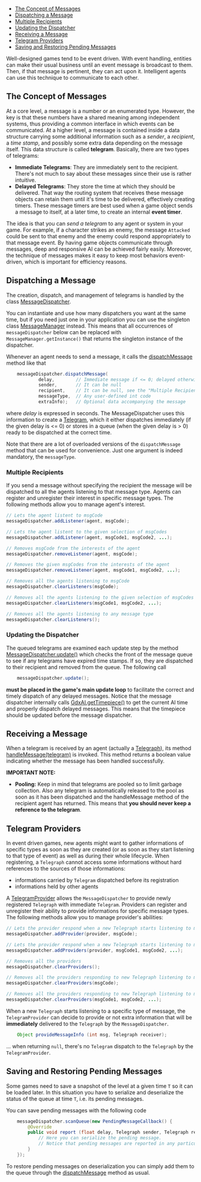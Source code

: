 - [The Concept of Messages](#the-concept-of-messages)
- [Dispatching a Message](#dispatching-a-message)
- [Multiple Recipients](#multiple-recipients)
- [Updating the Dispatcher](#updating-the-dispatcher)
- [Receiving a Message](#receiving-a-message)
- [Telegram Providers](#telegram-providers)
- [Saving and Restoring Pending Messages](#saving-and-restoring-pending-messages)


Well-designed games tend to be event driven.  With event handling, entities can make their usual business until an event message is broadcast to them. Then, if that message is pertinent, they can act upon it.
Intelligent agents can use this technique to communicate to each other.

## The Concept of Messages ##

At a core level, a message is a number or an enumerated type. However, the key is that these numbers have a shared meaning among independent systems, thus providing a common interface in which events can be communicated.
At a higher level, a message is contained inside a data structure carrying some additional information such as a _sender_, a _recipient_, a _time stamp_, and possibly some extra data depending on the message itself. This data structure is called **telegram**.
Basically, there are two types of telegrams: 
- **Immediate Telegrams**: They are immediately sent to the recipient. There's not much to say about these messages since their use is rather intuitive.
- **Delayed Telegrams**: They store the time at which they should be delivered. That way the routing system that receives these message objects can retain them until it's time to be delivered, effectively creating timers. These message timers are best used when a game object sends a message to itself, at a later time, to create an internal **event timer**.

The idea is that you can _send a telegram_ to any agent or system in your game.
For example, if a character strikes an enemy, the message `Attacked` could be sent to that enemy and the enemy could respond appropriately to that message event. By having game objects communicate through messages, deep and responsive AI can be achieved fairly easily. Moreover, the technique of messages makes it easy to keep most behaviors event-driven, which is important for efficiency reasons.


## Dispatching a Message ##

The creation, dispatch, and management of telegrams is handled by the class [MessageDispatcher](http://libgdx.badlogicgames.com/gdx-ai/docs/com/badlogic/gdx/ai/msg/MessageDispatcher.html).

You can instantiate and use how many dispatchers you want at the same time, but if you need just one in your application you can use the singleton class [MessageManager](http://libgdx.badlogicgames.com/gdx-ai/docs/com/badlogic/gdx/ai/msg/MessageManager.html) instead. This means that all occurrences of `messageDispatcher` below can be replaced with `MessageManager.getInstance()` that returns the singleton instance of the dispatcher.

Whenever an agent needs to send a message, it calls the [dispatchMessage](http://libgdx.badlogicgames.com/gdx-ai/docs/com/badlogic/gdx/ai/msg/MessageDispatcher.html#dispatchMessage-float-com.badlogic.gdx.ai.msg.Telegraph-com.badlogic.gdx.ai.msg.Telegraph-int-java.lang.Object-) method like that
````java
	messageDispatcher.dispatchMessage(
			delay,        // Immediate message if <= 0; delayed otherwise
			sender,       // It can be null
			recipient,    // It can be null, see the "Multiple Recipients" section below
			messageType,  // Any user-defined int code
			extraInfo);   // Optional data accompanying the message
````
where _delay_ is expressed in seconds. The MessageDispatcher uses this information to create a [Telegram](http://libgdx.badlogicgames.com/gdx-ai/docs/com/badlogic/gdx/ai/msg/Telegram.html), which it either dispatches immediately (if the given delay is <= 0) or stores in a queue (when the given delay is > 0) ready to be dispatched at the correct time.

Note that there are a lot of overloaded versions of the `dispatchMessage` method that can be used for convenience. Just one argument is indeed mandatory, the `messageType`. 

### Multiple Recipients ###
If you send a message without specifying the recipient the message will be dispatched to all the agents listening to that message type. Agents can register and unregister their interest in specific message types.
The following methods allow you to manage agent's interest.
````java
// Lets the agent listent to msgCode
messageDispatcher.addListener(agent, msgCode);

// Lets the agent listent to the given selection of msgCodes
messageDispatcher.addListener(agent, msgCode1, msgCode2, ...);

// Removes msgCode from the interests of the agent
messageDispatcher.removeListener(agent, msgCode);

// Removes the given msgCodes from the interests of the agent
messageDispatcher.removeListener(agent, msgCode1, msgCode2, ...);

// Removes all the agents listening to msgCode
messageDispatcher.clearListeners(msgCode);

// Removes all the agents listening to the given selection of msgCodes
messageDispatcher.clearListeners(msgCode1, msgCode2, ...);

// Removes all the agents listening to any message type
messageDispatcher.clearListeners();
````

### Updating the Dispatcher ###
The queued telegrams are examined each update step by the method [MessageDispatcher.update()](http://libgdx.badlogicgames.com/gdx-ai/docs/com/badlogic/gdx/ai/msg/MessageDispatcher.html#update--) which checks the front of the message queue to see if any telegrams have expired time stamps. If so, they are dispatched to their recipient and removed from the queue.
The following call
````java
	messageDispatcher.update();
````
**must be placed in the game's main update loop** to facilitate the correct and timely dispatch of any delayed messages.
Notice that the message dispatcher internally calls [GdxAI.getTimepiece()](https://libgdx.badlogicgames.com/gdx-ai/docs/com/badlogic/gdx/ai/GdxAI.html#getTimepiece--) to get the current AI time and properly dispatch delayed messages. This means that the timepiece should be updated before the message dispatcher.

## Receiving a Message ##

When a telegram is received by an agent (actually a [Telegraph](http://libgdx.badlogicgames.com/gdx-ai/docs/com/badlogic/gdx/ai/msg/Telegraph.html)), its method [handleMessage(telegram)](http://libgdx.badlogicgames.com/gdx-ai/docs/com/badlogic/gdx/ai/msg/Telegraph.html#handleMessage-com.badlogic.gdx.ai.msg.Telegram-) is invoked.
This method returns a boolean value indicating whether the message has been handled successfully.

**IMPORTANT NOTE:**
- **Pooling:**
Keep in mind that telegrams are pooled so to limit garbage collection. Also any telegram is automatically released to the pool as soon as it has been dispatched and the handleMessage method of the recipient agent has returned. This means that **you should never keep a reference to the telegram**.

## Telegram Providers ##

In event driven games, new agents might want to gather informations of specific types as soon as they are created (or as soon as they start listening to that type of event) as well as during their whole lifecycle. When registering, a `Telegraph` cannot access some informations without hard references to the sources of those informations:
- informations carried by `Telegram` dispatched before its registration
- informations held by other agents 

A [TelegramProvider](http://libgdx.badlogicgames.com/gdx-ai/docs/com/badlogic/gdx/ai/msg/TelegramProvider.html) allows the `MessageDispatcher` to provide newly registered `Telegraph` with immediate `Telegram`. 
Providers can register and unregister their ability to provide informations for specific message types. The following methods allow you to manage provider's abilities:
````java
// Lets the provider respond when a new Telegraph starts listening to msgCode
messageDispatcher.addProvider(provider, msgCode);

// Lets the provider respond when a new Telegraph starts listening to msgCode1, msgCode2, ...
messageDispatcher.addProviders(provider, msgCode1, msgCode2, ...);

// Removes all the providers
messageDispatcher.clearProviders();

// Removes all the providers responding to new Telegraph listening to msgCode
messageDispatcher.clearProviders(msgCode);

// Removes all the providers responding to new Telegraph listening to msgCode1, msgCode2, ...
messageDispatcher.clearProviders(msgCode1, msgCode2, ...);
````

When a new `Telegraph` starts listening to a specific type of message, the `TelegramProvider` can decide to provide or not extra information that will be **immediately** delivered to the `Telegraph` by the `MessageDispatcher`.
````java
	Object provideMessageInfo (int msg, Telegraph receiver);
````
... when returning `null`, there's no `Telegram` dispatch to the `Telegraph` by the `TelegramProvider`.


## Saving and Restoring Pending Messages ##
Some games need to save a snapshot of the level at a given time `T` so it can be loaded later. In this situation you have to serialize and deserialize the status of the queue at time `T`, i.e. its pending messages. 

You can save pending messages with the following code
````java
	messageDispatcher.scanQueue(new PendingMessageCallback() {
		@Override
		public void report (float delay, Telegraph sender, Telegraph receiver, int message, Object extraInfo) {
			// Here you can serialize the pending message.
			// Notice that pending messages are reported in any particular order.
		}
	});
````
To restore pending messages on deserialization you can simply add them to the queue through the [dispatchMessage](http://libgdx.badlogicgames.com/gdx-ai/docs/com/badlogic/gdx/ai/msg/MessageDispatcher.html#dispatchMessage-float-com.badlogic.gdx.ai.msg.Telegraph-com.badlogic.gdx.ai.msg.Telegraph-int-java.lang.Object-) method as usual. 